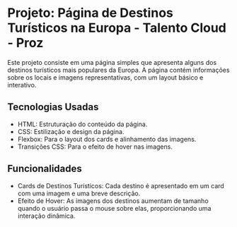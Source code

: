 # Projeto: Página de Destinos Turísticos na Europa - Talento Cloud - Proz
Este projeto consiste em uma página simples que apresenta alguns dos destinos turísticos mais populares da Europa. A página contém informações sobre os locais e imagens representativas, com um layout básico e interativo.

## Tecnologias Usadas
- HTML: Estruturação do conteúdo da página.
- CSS: Estilização e design da página.
- Flexbox: Para o layout dos cards e alinhamento das imagens.
- Transições CSS: Para o efeito de hover nas imagens.
 
## Funcionalidades
- Cards de Destinos Turísticos: Cada destino é apresentado em um card com uma imagem e uma breve descrição.
- Efeito de Hover: As imagens dos destinos aumentam de tamanho quando o usuário passa o mouse sobre elas, proporcionando uma interação dinâmica.

